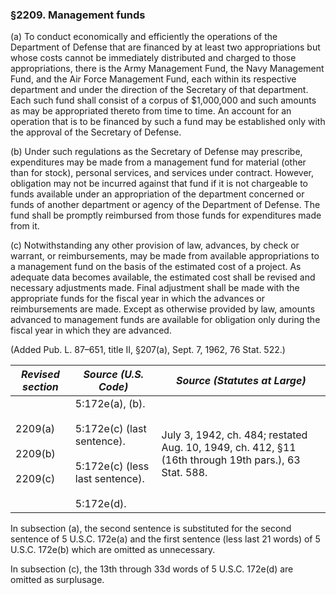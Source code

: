 ### §2209. Management funds ###

(a) To conduct economically and efficiently the operations of the Department of Defense that are financed by at least two appropriations but whose costs cannot be immediately distributed and charged to those appropriations, there is the Army Management Fund, the Navy Management Fund, and the Air Force Management Fund, each within its respective department and under the direction of the Secretary of that department. Each such fund shall consist of a corpus of $1,000,000 and such amounts as may be appropriated thereto from time to time. An account for an operation that is to be financed by such a fund may be established only with the approval of the Secretary of Defense.

(b) Under such regulations as the Secretary of Defense may prescribe, expenditures may be made from a management fund for material (other than for stock), personal services, and services under contract. However, obligation may not be incurred against that fund if it is not chargeable to funds available under an appropriation of the department concerned or funds of another department or agency of the Department of Defense. The fund shall be promptly reimbursed from those funds for expenditures made from it.

(c) Notwithstanding any other provision of law, advances, by check or warrant, or reimbursements, may be made from available appropriations to a management fund on the basis of the estimated cost of a project. As adequate data becomes available, the estimated cost shall be revised and necessary adjustments made. Final adjustment shall be made with the appropriate funds for the fiscal year in which the advances or reimbursements are made. Except as otherwise provided by law, amounts advanced to management funds are available for obligation only during the fiscal year in which they are advanced.

(Added Pub. L. 87–651, title II, §207(a), Sept. 7, 1962, 76 Stat. 522.)

|            *Revised section*            |                                              *Source (U.S. Code)*                                              |                                    *Source (Statutes at Large)*                                    |
|-----------------------------------------|----------------------------------------------------------------------------------------------------------------|----------------------------------------------------------------------------------------------------|
|2209(a)<br/><br/>2209(b)<br/><br/>2209(c)|5:172e(a), (b).<br/><br/>5:172e(c) (last sentence).<br/><br/>5:172e(c) (less last sentence).<br/><br/>5:172e(d).|July 3, 1942, ch. 484; restated Aug. 10, 1949, ch. 412, §11 (16th through 19th pars.), 63 Stat. 588.|

In subsection (a), the second sentence is substituted for the second sentence of 5 U.S.C. 172e(a) and the first sentence (less last 21 words) of 5 U.S.C. 172e(b) which are omitted as unnecessary.

In subsection (c), the 13th through 33d words of 5 U.S.C. 172e(d) are omitted as surplusage.